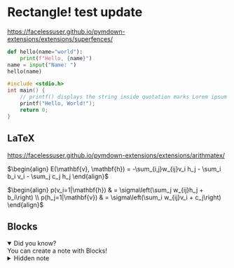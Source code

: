 # Rectangle! test update

https://facelessuser.github.io/pymdown-extensions/extensions/superfences/
```python
def hello(name="world"):
    print(f"Hello, {name}")
name = input("Name: ")
hello(name)
```
```c
#include <stdio.h>
int main() {
    // printf() displays the string inside quotation marks Lorem ipsum
    printf("Hello, World!");
    return 0;
}
```

## LaTeX

https://facelessuser.github.io/pymdown-extensions/extensions/arithmatex/

$`\begin{align} E(\mathbf{v}, \mathbf{h}) = -\sum_{i,j}w_{ij}v_i h_j - \sum_i b_i
v_i - \sum_j c_j h_j \end{align}`$

$`\begin{align} p(v_i=1|\mathbf{h}) & = \sigma\left(\sum_j w_{ij}h_j + b_i\right)
\\ p(h_j=1|\mathbf{v}) & = \sigma\left(\sum_i w_{ij}v_i + c_j\right) \end{align}`$

## Blocks
<details open>
    <summary>Did you know?</summary>
    You can create a note with Blocks!
</details>
<details>
    <summary>Hidden note</summary>
    Secret inside!
</details>
